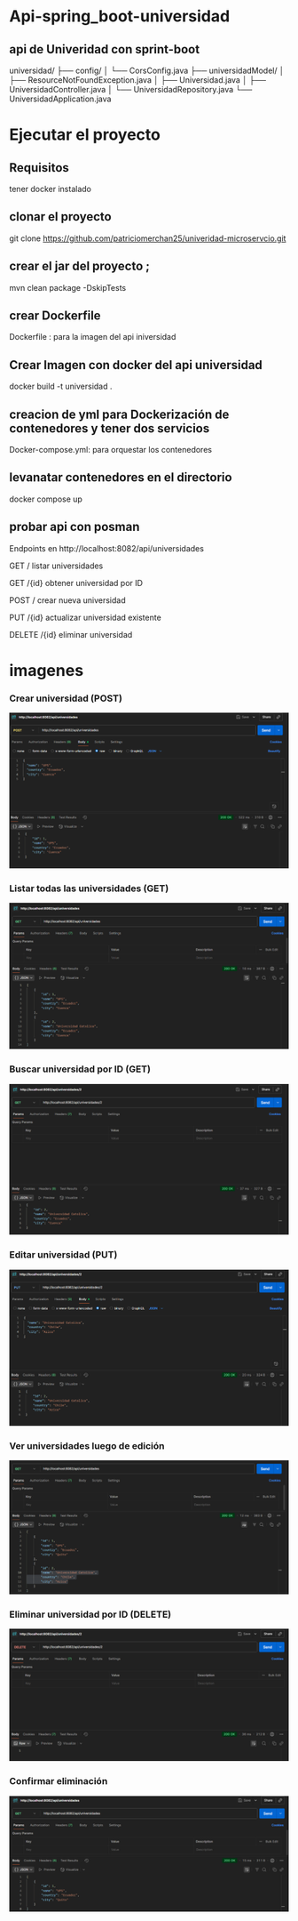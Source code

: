 # Api-spring_boot-universidad


## api de Univeridad con sprint-boot


universidad/
├── config/
│   └── CorsConfig.java
├── universidadModel/
│   ├── ResourceNotFoundException.java
│   ├── Universidad.java
│   ├── UniversidadController.java
│   └── UniversidadRepository.java
└── UniversidadApplication.java

#   Ejecutar el proyecto

## Requisitos

tener docker instalado 

## clonar el proyecto

git clone https://github.com/patriciomerchan25/univeridad-microservcio.git
    
## crear el jar del proyecto ;

mvn clean package -DskipTests

## crear Dockerfile

Dockerfile : para la imagen del api iniversidad

## Crear Imagen con docker del api universidad 


docker build -t universidad .


## creacion de yml para Dockerización  de contenedores y tener dos servicios


Docker-compose.yml: para  orquestar los contenedores


## levanatar  contenedores en el  directorio 

 docker compose up 


## probar api con posman

Endpoints en http://localhost:8082/api/universidades

GET /    listar universidades

GET /{id}   obtener universidad por ID

POST /   crear nueva universidad

PUT /{id}   actualizar universidad existente

DELETE /{id}  eliminar universidad

# imagenes

###  Crear universidad (POST)
![Crear universidad](img/crear-universidad.png)

###  Listar todas las universidades (GET)
![Listar universidades](img/listar-universidades.png)

###  Buscar universidad por ID (GET)
![Universidad por ID](img/listar-universidades-por-id.png)

###  Editar universidad (PUT)
![Editar universidad](img/editar-universidad.png)

###  Ver universidades luego de edición
![Universidades editadas](img/listar-universidades-editadas.png)

###  Eliminar universidad por ID (DELETE)
![Eliminar universidad](img/eliminar-universidad-id-2.png)

###  Confirmar eliminación
![Verificar eliminación](img/verificar-eliminar-universidad-id2.png)




